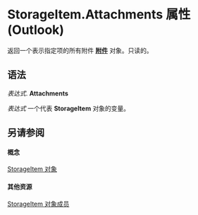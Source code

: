 
# StorageItem.Attachments 属性 (Outlook)

返回一个表示指定项的所有附件 **[附件](4cc96a5f-a822-8ad5-6f61-e996bee8ba22.md)** 对象。只读的。


## 语法

 _表达式_. **Attachments**

 _表达式_ 一个代表 **StorageItem** 对象的变量。


## 另请参阅


#### 概念


[StorageItem 对象](41776bc3-b838-2755-fd6b-3b5012fb9ae5.md)
#### 其他资源


[StorageItem 对象成员](450983cc-543f-a832-d9bb-06911b0b0ce4.md)